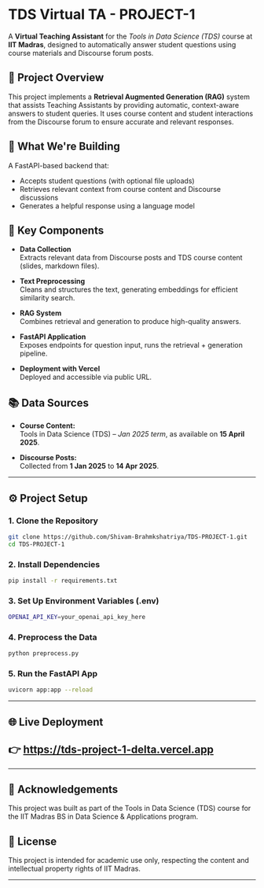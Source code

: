 # TDS Virtual TA - PROJECT-1

A **Virtual Teaching Assistant** for the *Tools in Data Science (TDS)* course at **IIT Madras**, designed to automatically answer student questions using course materials and Discourse forum posts.


## 📌 Project Overview

This project implements a **Retrieval Augmented Generation (RAG)** system that assists Teaching Assistants by providing automatic, context-aware answers to student queries. It uses course content and student interactions from the Discourse forum to ensure accurate and relevant responses.


## 🚀 What We're Building

A FastAPI-based backend that:

- Accepts student questions (with optional file uploads)
- Retrieves relevant context from course content and Discourse discussions
- Generates a helpful response using a language model


## 🔧 Key Components

- **Data Collection**  
  Extracts relevant data from Discourse posts and TDS course content (slides, markdown files).

- **Text Preprocessing**  
  Cleans and structures the text, generating embeddings for efficient similarity search.

- **RAG System**  
  Combines retrieval and generation to produce high-quality answers.

- **FastAPI Application**  
  Exposes endpoints for question input, runs the retrieval + generation pipeline.

- **Deployment with Vercel**  
  Deployed and accessible via public URL.



## 📚 Data Sources

- **Course Content:**  
  Tools in Data Science (TDS) – *Jan 2025 term*, as available on **15 April 2025**.

- **Discourse Posts:**  
  Collected from **1 Jan 2025** to **14 Apr 2025**.

---


## ⚙️ Project Setup

### 1. Clone the Repository

```bash
git clone https://github.com/Shivam-Brahmkshatriya/TDS-PROJECT-1.git
cd TDS-PROJECT-1
```

### 2. Install Dependencies
```bash
pip install -r requirements.txt
```

### 3. Set Up Environment Variables (.env)
```bash
OPENAI_API_KEY=your_openai_api_key_here
```

### 4. Preprocess the Data
```bash
python preprocess.py
```

### 5. Run the FastAPI App
```bash
uvicorn app:app --reload
```

---

## 🌐 Live Deployment
## 👉 https://tds-project-1-delta.vercel.app

---

## 🙌 Acknowledgements
This project was built as part of the Tools in Data Science (TDS) course for the IIT Madras BS in Data Science & Applications program.

## 📝 License
This project is intended for academic use only, respecting the content and intellectual property rights of IIT Madras.

---
